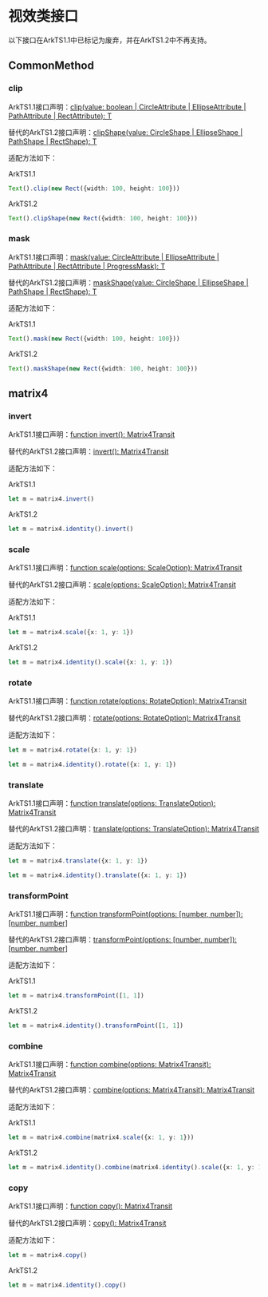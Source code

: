 # 视效类接口

以下接口在ArkTS1.1中已标记为废弃，并在ArkTS1.2中不再支持。

## CommonMethod

### clip
ArkTS1.1接口声明：[clip(value: boolean | CircleAttribute | EllipseAttribute | PathAttribute | RectAttribute): T](../reference/apis-arkui/arkui-ts/ts-universal-attributes-sharp-clipping.md#clipdeprecated)

替代的ArkTS1.2接口声明：[clipShape(value: CircleShape | EllipseShape | PathShape | RectShape): T](../reference/apis-arkui/arkui-ts/ts-universal-attributes-sharp-clipping.md#clipshape12)

适配方法如下：

ArkTS1.1

<!--code_no_check-->
```ts
Text().clip(new Rect({width: 100, height: 100}))
```

ArkTS1.2

<!--code_no_check-->
```ts
Text().clipShape(new Rect({width: 100, height: 100}))
```


### mask
ArkTS1.1接口声明：[mask(value: CircleAttribute | EllipseAttribute | PathAttribute | RectAttribute | ProgressMask): T](../reference/apis-arkui/arkui-ts/ts-universal-attributes-sharp-clipping.md#maskdeprecated)

替代的ArkTS1.2接口声明：[maskShape(value: CircleShape | EllipseShape | PathShape | RectShape): T](../reference/apis-arkui/arkui-ts/ts-universal-attributes-sharp-clipping.md#maskshape12)

适配方法如下：

ArkTS1.1

<!--code_no_check-->
```ts
Text().mask(new Rect({width: 100, height: 100}))
```

ArkTS1.2

<!--code_no_check-->
```ts
Text().maskShape(new Rect({width: 100, height: 100}))
```


## matrix4

### invert

ArkTS1.1接口声明：[function invert(): Matrix4Transit](../reference/apis-arkui/js-apis-matrix4.md#matrix4invertdeprecated)

替代的ArkTS1.2接口声明：[invert(): Matrix4Transit](../reference/apis-arkui/js-apis-matrix4.md#invert)

适配方法如下：

ArkTS1.1

<!--code_no_check-->
```ts
let m = matrix4.invert()
```

ArkTS1.2

<!--code_no_check-->
```ts
let m = matrix4.identity().invert()
```


### scale

ArkTS1.1接口声明：[function scale(options: ScaleOption): Matrix4Transit](../reference/apis-arkui/js-apis-matrix4.md#matrix4scaledeprecated)

替代的ArkTS1.2接口声明：[scale(options: ScaleOption): Matrix4Transit](../reference/apis-arkui/js-apis-matrix4.md#scale)

适配方法如下：

ArkTS1.1

<!--code_no_check-->
```ts
let m = matrix4.scale({x: 1, y: 1})
```

ArkTS1.2

<!--code_no_check-->
```ts
let m = matrix4.identity().scale({x: 1, y: 1})
```


### rotate

ArkTS1.1接口声明：[function rotate(options: RotateOption): Matrix4Transit](../reference/apis-arkui/js-apis-matrix4.md#matrix4rotatedeprecated)

替代的ArkTS1.2接口声明：[rotate(options: RotateOption): Matrix4Transit](../reference/apis-arkui/js-apis-matrix4.md#scale)

适配方法如下：

<!--code_no_check-->
```ts
let m = matrix4.rotate({x: 1, y: 1})
```

<!--code_no_check-->
```ts
let m = matrix4.identity().rotate({x: 1, y: 1})
```


### translate

ArkTS1.1接口声明：[function translate(options: TranslateOption): Matrix4Transit](../reference/apis-arkui/js-apis-matrix4.md#matrix4translatedeprecated)

替代的ArkTS1.2接口声明：[translate(options: TranslateOption): Matrix4Transit](../reference/apis-arkui/js-apis-matrix4.md#translate)

适配方法如下：

<!--code_no_check-->
```ts
let m = matrix4.translate({x: 1, y: 1})
```

<!--code_no_check-->
```ts
let m = matrix4.identity().translate({x: 1, y: 1})
```


### transformPoint

ArkTS1.1接口声明：[function transformPoint(options: [number, number]): [number, number]](../reference/apis-arkui/js-apis-matrix4.md#matrix4transformpointdeprecated)

替代的ArkTS1.2接口声明：[transformPoint(options: [number, number]): [number, number]](../reference/apis-arkui/js-apis-matrix4.md#transformpoint)

适配方法如下：

ArkTS1.1

<!--code_no_check-->
```ts
let m = matrix4.transformPoint([1, 1])
```

ArkTS1.2

<!--code_no_check-->
```ts
let m = matrix4.identity().transformPoint([1, 1])
```


### combine

ArkTS1.1接口声明：[function combine(options: Matrix4Transit): Matrix4Transit](../reference/apis-arkui/js-apis-matrix4.md#matrix4combinedeprecated)

替代的ArkTS1.2接口声明：[combine(options: Matrix4Transit): Matrix4Transit](../reference/apis-arkui/js-apis-matrix4.md#combine)

适配方法如下：

ArkTS1.1

<!--code_no_check-->
```ts
let m = matrix4.combine(matrix4.scale({x: 1, y: 1}))
```

ArkTS1.2

<!--code_no_check-->
```ts
let m = matrix4.identity().combine(matrix4.identity().scale({x: 1, y: 1}))
```


### copy
ArkTS1.1接口声明：[function copy(): Matrix4Transit](../reference/apis-arkui/js-apis-matrix4.md#matrix4copydeprecated)

替代的ArkTS1.2接口声明：[copy(): Matrix4Transit](../reference/apis-arkui/js-apis-matrix4.md#copy)

适配方法如下：

<!--code_no_check-->
```ts
let m = matrix4.copy()
```

ArkTS1.2

<!--code_no_check-->
```ts
let m = matrix4.identity().copy()
```